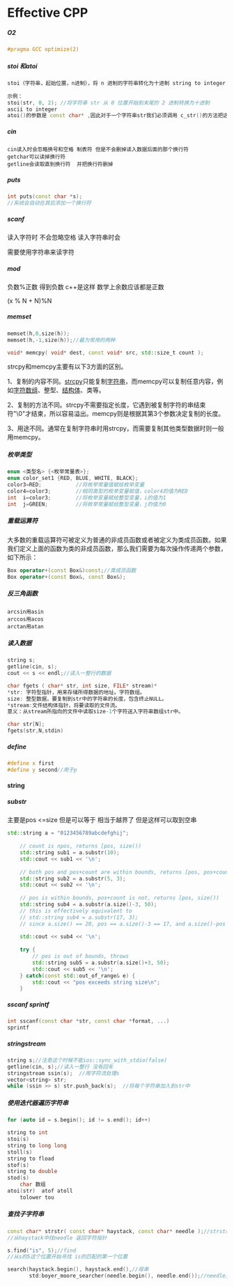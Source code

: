 # Effective CPP

##### O2

```c++
#pragma GCC optimize(2)
```

##### stoi 和atoi

```c++
stoi（字符串，起始位置，n进制），将 n 进制的字符串转化为十进制 string to integer
 
示例：
stoi(str, 0, 2); //将字符串 str 从 0 位置开始到末尾的 2 进制转换为十进制
ascii to integer
atoi()的参数是 const char* ,因此对于一个字符串str我们必须调用 c_str()的方法把这个string转换成 const char*类型的,而stoi()的参数是const string*,不需要转化为 const char*；
```

##### cin

```
cin读入时会忽略换号和空格 制表符 但是不会删掉读入数据后面的那个换行符
getchar可以读掉换行符
getline会读取直到换行符  并把换行符删掉
```

##### puts

```c++
int puts(const char *s);
//系统会自动在其后添加一个换行符
```

##### scanf

读入字符时 不会忽略空格 读入字符串时会

需要使用字符串来读字符

##### mod

负数%正数 得到负数 c++是这样 数学上余数应该都是正数

(x % N + N)%N

##### memset

```c++
memset(h,0,size(h));
memset(h,-1,size(h));//最为常用的两种

void* memcpy( void* dest, const void* src, std::size_t count );
```

strcpy和memcpy主要有以下3方面的区别。

1、复制的内容不同。[strcpy](https://baike.baidu.com/item/strcpy)只能复制[字符串](https://baike.baidu.com/item/字符串)，而memcpy可以复制任意内容，例如[字符数组](https://baike.baidu.com/item/字符数组)、整型、[结构体](https://baike.baidu.com/item/结构体)、类等。

2、复制的方法不同。strcpy不需要指定长度，它遇到被复制字符的串结束符"\0"才结束，所以容易溢出。memcpy则是根据其第3个参数决定复制的长度。

3、用途不同。通常在复制字符串时用strcpy，而需要复制其他类型数据时则一般用memcpy。

##### 枚举类型

```c++
enum <类型名> {<枚举常量表>};
enum color_set1 {RED, BLUE, WHITE, BLACK};
color3=RED;           //将枚举常量值赋给枚举变量
color4=color3;        //相同类型的枚举变量赋值，color4的值为RED
int  i=color3;        //将枚举变量赋给整型变量，i的值为1
int  j=GREEN;         //将枚举常量赋给整型变量，j的值为0
```

##### 重载运算符

大多数的重载运算符可被定义为普通的非成员函数或者被定义为类成员函数。如果我们定义上面的函数为类的非成员函数，那么我们需要为每次操作传递两个参数，如下所示：

```c++
Box operator+(const Box&)const;//类成员函数
Box operator+(const Box&, const Box&);
```

##### 反三角函数

```
arcsin用asin
arccos用acos
arctan用atan
```

##### 读入数据

```c++
string s;
getline(cin, s);
cout << s << endl;//读入一整行的数据

char fgets ( char* str, int size, FILE* stream)*
*str: 字符型指针，用来存储所得数据的地址。字符数组。
size: 整型数据，要复制到str中的字符串的长度，包含终止NULL。
*stream:文件结构体指针，将要读取的文件流。
意义：从stream所指向的文件中读取size-1个字符送入字符串数组str中。

char str[N];
fgets(str,N,stdin)
```

##### define

```c++
#define x first
#define y second//用于p
```

#### string

##### substr

主要是pos <=size 但是可以等于 相当于越界了 但是这样可以取到空串

```c++
std::string a = "0123456789abcdefghij";
 
    // count is npos, returns [pos, size())
    std::string sub1 = a.substr(10);
    std::cout << sub1 << '\n';
 
    // both pos and pos+count are within bounds, returns [pos, pos+count)
    std::string sub2 = a.substr(5, 3);
    std::cout << sub2 << '\n';
 
    // pos is within bounds, pos+count is not, returns [pos, size()) 
    std::string sub4 = a.substr(a.size()-3, 50);
    // this is effectively equivalent to
    // std::string sub4 = a.substr(17, 3);
    // since a.size() == 20, pos == a.size()-3 == 17, and a.size()-pos == 3
 
    std::cout << sub4 << '\n';
 
    try {
        // pos is out of bounds, throws
        std::string sub5 = a.substr(a.size()+3, 50);
        std::cout << sub5 << '\n';
    } catch(const std::out_of_range& e) {
        std::cout << "pos exceeds string size\n";
    }
```

##### sscanf sprintf

```c++
int sscanf(const char *str, const char *format, ...)
sprintf
```

##### stringstream

```c++
string s;//注意这个时候不能ios::sync_with_stdio(false)
getline(cin, s);//读入一整行 没有回车
stringstream ssin(s);  //用字符流处理s
vector<string> str;
while (ssin >> s) str.push_back(s);  //将每个字符串加入到str中
```

##### 使用迭代器遍历字符串

```c++
for (auto id = s.begin(); id != s.end(); id++)
```

```c++
string to int 
stoi(s)
string to long long 
stoll(s)
string to fload
stof(s)
string to double
stod(s)
    char 数组
atoi(str)  atof atoll 
    tolower tou
```

##### 查找子字符串

```c++
const char* strstr( const char* haystack, const char* needle );//strstr
//从haystack中找needle 返回字符指针

s.find("is", 5);//find
//从s的5这个位置开始寻找 is的匹配的第一个位置

search(haystack.begin(), haystack.end(),//母串
       std:boyer_moore_searcher(needle.begin(), needle.end());//needle是字串
   
```
